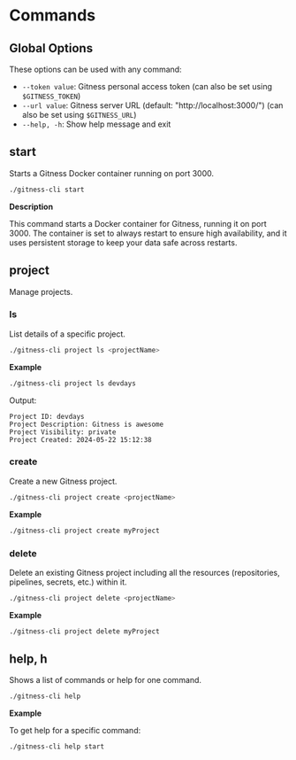 # Commands

## Global Options

These options can be used with any command:

- `--token value`: Gitness personal access token (can also be set using `$GITNESS_TOKEN`)
- `--url value`: Gitness server URL (default: "http://localhost:3000/") (can also be set using `$GITNESS_URL`)
- `--help, -h`: Show help message and exit

## start

Starts a Gitness Docker container running on port 3000.

```bash
./gitness-cli start
```

**Description**

This command starts a Docker container for Gitness, running it on port 3000. The container is set to always restart to ensure high availability, and it uses persistent storage to keep your data safe across restarts.

## project

Manage projects.

### ls

List details of a specific project.

```bash
./gitness-cli project ls <projectName>
```

**Example**

```bash
./gitness-cli project ls devdays
```

Output:

```
Project ID: devdays
Project Description: Gitness is awesome
Project Visibility: private
Project Created: 2024-05-22 15:12:38
```

### create

Create a new Gitness project.

```bash
./gitness-cli project create <projectName>
```

**Example**

```bash
./gitness-cli project create myProject
```

### delete

Delete an existing Gitness project including all the resources (repositories, pipelines, secrets, etc.) within it.

```bash
./gitness-cli project delete <projectName>
```

**Example**

```bash
./gitness-cli project delete myProject
```

## help, h

Shows a list of commands or help for one command.

```bash
./gitness-cli help
```

**Example**

To get help for a specific command:

```bash
./gitness-cli help start
```